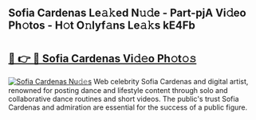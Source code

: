 ## Sofia Cardenas Le𝚊𝚔ed N𝚞𝚍e - Part-pjA Vi𝚍eo Ph𝚘tos - H𝚘t O𝚗lyf𝚊ns Le𝚊𝚔s kE4Fb

# <h2><a href="http://hf0h7o.feru.top/?c=Sofia+Cardenas">🔗 👉 🔴 Sofia Cardenas Vi𝚍𝚎o Ph𝚘t𝚘𝚜</a></h2>

[![Sofia Cardenas Nu𝚍𝚎s](https://i.imgur.com/0TWrTi3.gif)](http://hf0h7o.feru.top/?c=Sofia+Cardenas)
Web celebrity Sofia Cardenas and digital artist, renowned for posting dance and lifestyle content through solo and collaborative dance routines and short videos. The public's trust Sofia Cardenas and admiration are essential for the success of a public figure. 

